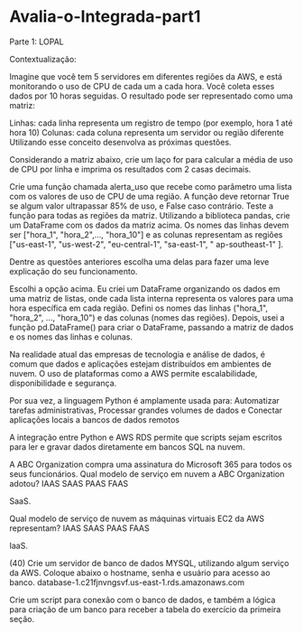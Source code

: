 # Avalia-o-Integrada-part1
Parte 1: LOPAL

Contextualização:

Imagine que você tem 5 servidores em diferentes regiões da AWS, e está monitorando o uso de CPU de cada um a cada hora. Você coleta esses dados por 10 horas seguidas. O resultado pode ser representado como uma matriz:

Linhas: cada linha representa um registro de tempo (por exemplo, hora 1 até hora 10) Colunas: cada coluna representa um servidor ou região diferente Utilizando esse conceito desenvolva as próximas questões.

Considerando a matriz abaixo, crie um laço for para calcular a média de uso de CPU por linha e imprima os resultados com 2 casas decimais.

Crie uma função chamada alerta_uso que recebe como parâmetro uma lista com os valores de uso de CPU de uma região. A função deve retornar True se algum valor ultrapassar 85% de uso, e False caso contrário. Teste a função para todas as regiões da matriz.
Utilizando a biblioteca pandas, crie um DataFrame com os dados da matriz acima. Os nomes das linhas devem ser ["hora_1", "hora_2",..., "hora_10"] e as colunas representam as regiões ["us-east-1", "us-west-2", "eu-central-1", "sa-east-1", " ap-southeast-1" ].

Dentre as questões anteriores escolha uma delas para fazer uma leve explicação do seu funcionamento.

Escolhi a opção acima. Eu criei um DataFrame organizando os dados em uma matriz de listas, onde cada lista interna representa os valores para uma hora específica em cada região. Defini os nomes das linhas ("hora_1", "hora_2", ..., "hora_10") e das colunas (nomes das regiões). Depois, usei a função pd.DataFrame() para criar o DataFrame, passando a matriz de dados e os nomes das linhas e colunas.

Na realidade atual das empresas de tecnologia e análise de dados, é comum que dados e aplicações estejam distribuídos em ambientes de nuvem. O uso de plataformas como a AWS permite escalabilidade, disponibilidade e segurança.

Por sua vez, a linguagem Python é amplamente usada para: Automatizar tarefas administrativas, Processar grandes volumes de dados e Conectar aplicações locais a bancos de dados remotos

A integração entre Python e AWS RDS permite que scripts sejam escritos para ler e gravar dados diretamente em bancos SQL na nuvem.

A ABC Organization compra uma assinatura do Microsoft 365 para todos os seus funcionários. Qual modelo de serviço em nuvem a ABC Organization adotou? IAAS SAAS PAAS FAAS

SaaS.

Qual modelo de serviço de nuvem as máquinas virtuais EC2 da AWS representam? IAAS SAAS PAAS FAAS

IaaS.

(40) Crie um servidor de banco de dados MYSQL, utilizando algum serviço da AWS. Coloque abaixo o hostname, senha e usuário para acesso ao banco.
database-1.c21fjnvngsvf.us-east-1.rds.amazonaws.com

Crie um script para conexão com o banco de dados, e também a lógica para criação de um banco para receber a tabela do exercício da primeira seção.



